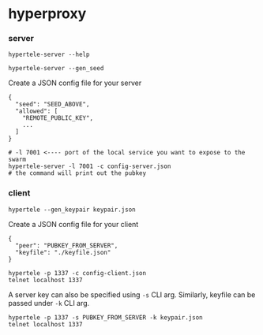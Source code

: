 # hyperproxy


### server

```
hypertele-server --help
```

```
hypertele-server --gen_seed
```

Create a JSON config file for your server
```
{
  "seed": "SEED_ABOVE",
  "allowed": [
    "REMOTE_PUBLIC_KEY",
    ...
  ]
}
```

```
# -l 7001 <---- port of the local service you want to expose to the swarm
hypertele-server -l 7001 -c config-server.json
# the command will print out the pubkey
```


### client

```
hypertele --gen_keypair keypair.json
```

Create a JSON config file for your client
```
{
  "peer": "PUBKEY_FROM_SERVER",
  "keyfile": "./keyfile.json"
}
```

```
hypertele -p 1337 -c config-client.json
telnet localhost 1337
```

A server key can also be specified using `-s` CLI arg. Similarly, keyfile can be passed under `-k` CLI arg.

```
hypertele -p 1337 -s PUBKEY_FROM_SERVER -k keypair.json
telnet localhost 1337
```